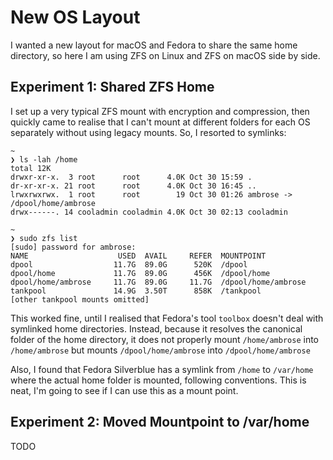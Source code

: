 
# New OS Layout

I wanted a new layout for macOS and Fedora to share the same home directory, so here I am using ZFS on Linux and ZFS on macOS side by side. 

## Experiment 1: Shared ZFS Home

I set up a very typical ZFS mount with encryption and compression, then quickly came to realise that I can't mount at different folders for each OS separately without using legacy mounts. So, I resorted to symlinks:

```
~
❯ ls -lah /home
total 12K
drwxr-xr-x.  3 root      root      4.0K Oct 30 15:59 .
dr-xr-xr-x. 21 root      root      4.0K Oct 30 16:45 ..
lrwxrwxrwx.  1 root      root        19 Oct 30 01:26 ambrose -> /dpool/home/ambrose
drwx------. 14 cooladmin cooladmin 4.0K Oct 30 02:13 cooladmin

~
❯ sudo zfs list                                                    
[sudo] password for ambrose: 
NAME                    USED  AVAIL     REFER  MOUNTPOINT
dpool                  11.7G  89.0G      520K  /dpool
dpool/home             11.7G  89.0G      456K  /dpool/home
dpool/home/ambrose     11.7G  89.0G     11.7G  /dpool/home/ambrose
tankpool               14.9G  3.50T      858K  /tankpool
[other tankpool mounts omitted]
```

This worked fine, until I realised that Fedora's tool `toolbox` doesn't deal with symlinked home directories. Instead, because it resolves the canonical folder of the home directory, it does not properly mount `/home/ambrose` into `/home/ambrose` but mounts `/dpool/home/ambrose` into `/dpool/home/ambrose`

Also, I found that Fedora Silverblue has a symlink from `/home` to `/var/home` where the actual home folder is mounted, following conventions. This is neat, I'm going to see if I can use this as a mount point. 

## Experiment 2: Moved Mountpoint to /var/home

TODO

<!-- vim: set conceallevel=2 et ts=2 sw=2: -->


